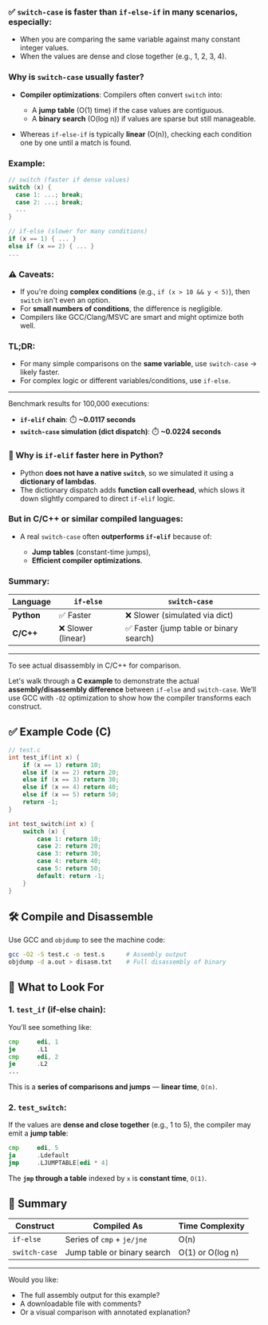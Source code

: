 ### ✅ `switch-case` is **faster** than `if-else-if` **in many scenarios**, especially:

* When you are comparing the same variable against many constant integer values.
* When the values are dense and close together (e.g., 1, 2, 3, 4).

### Why is `switch-case` usually faster?

* **Compiler optimizations**: Compilers often convert `switch` into:

  * A **jump table** (O(1) time) if the case values are contiguous.
  * A **binary search** (O(log n)) if values are sparse but still manageable.
* Whereas `if-else-if` is typically **linear** (O(n)), checking each condition one by one until a match is found.

### Example:

```c
// switch (faster if dense values)
switch (x) {
  case 1: ...; break;
  case 2: ...; break;
  ...
}

// if-else (slower for many conditions)
if (x == 1) { ... }
else if (x == 2) { ... }
...
```
### ⚠️ Caveats:

* If you're doing **complex conditions** (e.g., `if (x > 10 && y < 5)`), then `switch` isn't even an option.
* For **small numbers of conditions**, the difference is negligible.
* Compilers like GCC/Clang/MSVC are smart and might optimize both well.

### TL;DR:

* For many simple comparisons on the **same variable**, use `switch-case` → likely faster.
* For complex logic or different variables/conditions, use `if-else`.

---
Benchmark results for 100,000 executions:

* **`if-elif` chain**: ⏱️ **\~0.0117 seconds**
* **`switch-case` simulation (dict dispatch)**: ⏱️ **\~0.0224 seconds**

### 🧠 Why is `if-elif` faster here in Python?

* Python **does not have a native `switch`**, so we simulated it using a **dictionary of lambdas**.
* The dictionary dispatch adds **function call overhead**, which slows it down slightly compared to direct `if-elif` logic.

### But in **C/C++** or similar compiled languages:

* A real `switch-case` often **outperforms `if-elif`** because of:

  * **Jump tables** (constant-time jumps),
  * **Efficient compiler optimizations**.

### Summary:

| Language   | `if-else`         | `switch-case`                          |
| ---------- | ----------------- | -------------------------------------- |
| **Python** | ✅ Faster          | ❌ Slower (simulated via dict)          |
| **C/C++**  | ❌ Slower (linear) | ✅ Faster (jump table or binary search) |

---

To see actual disassembly in C/C++ for comparison.

Let's walk through a **C example** to demonstrate the actual **assembly/disassembly difference** between `if-else` and `switch-case`. We’ll use GCC with `-O2` optimization to show how the compiler transforms each construct.

## ✅ Example Code (C)

```c
// test.c
int test_if(int x) {
    if (x == 1) return 10;
    else if (x == 2) return 20;
    else if (x == 3) return 30;
    else if (x == 4) return 40;
    else if (x == 5) return 50;
    return -1;
}

int test_switch(int x) {
    switch (x) {
        case 1: return 10;
        case 2: return 20;
        case 3: return 30;
        case 4: return 40;
        case 5: return 50;
        default: return -1;
    }
}
```

## 🛠️ Compile and Disassemble

Use GCC and `objdump` to see the machine code:

```bash
gcc -O2 -S test.c -o test.s      # Assembly output
objdump -d a.out > disasm.txt    # Full disassembly of binary
```

## 🧠 What to Look For

### 1. `test_if` (if-else chain):

You’ll see something like:

```asm
cmp     edi, 1
je      .L1
cmp     edi, 2
je      .L2
...
```

This is a **series of comparisons and jumps** — **linear time**, `O(n)`.

### 2. `test_switch`:

If the values are **dense and close together** (e.g., 1 to 5), the compiler may emit a **jump table**:

```asm
cmp     edi, 5
ja      .Ldefault
jmp     .LJUMPTABLE[edi * 4]
```

The **`jmp` through a table** indexed by `x` is **constant time**, `O(1)`.

## 🔬 Summary

| Construct     | Compiled As                 | Time Complexity  |
| ------------- | --------------------------- | ---------------- |
| `if-else`     | Series of `cmp` + `je/jne`  | O(n)             |
| `switch-case` | Jump table or binary search | O(1) or O(log n) |

---

Would you like:

* The full assembly output for this example?
* A downloadable file with comments?
* Or a visual comparison with annotated explanation?
